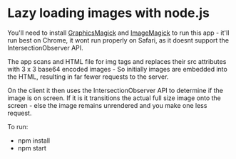 # Lazy loading images with node.js

You'll need to install [GraphicsMagick](http://www.graphicsmagick.org/) and [ImageMagick](http://www.imagemagick.org) to run this app - it'll run best on Chrome, it wont run properly on Safari, as it doesnt support the IntersectionObserver API.

The app scans and HTML file for img tags and replaces their src attributes with 3 x 3 base64 encoded images - So initially images are embedded into the HTML, resulting in far fewer requests to the server.

On the client it then uses the IntersectionObserver API to determine if the image is on screen. If it is it transitions the actual full size image onto the screen - else the image remains unrendered and you make one less request.

To run:

- npm install
- npm start
